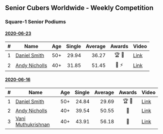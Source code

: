 ## Senior Cubers Worldwide - Weekly Competition
### Square-1 Senior Podiums
#### [2020-06-23](results/2020-06-23.md)

| # | Name | Age | Single | Average | Awards | Video |
| :--: | -- | :--: | --: | --: | :--: | -- |
| 1 | [Daniel Smith](../persons/daniel_smith.md) | 50+ | 29.94 | 36.27 | 🏆 🥇 | [Link](https://www.facebook.com/events/1618516681636159/permalink/1624493677705126/) |
| 2 | [Andy Nicholls](../persons/andy_nicholls.md) | 40+ | 31.85 | 51.45 | 🥈 ⚡ | [Link](https://www.facebook.com/events/1618516681636159/permalink/1624283784392782/) |

#### [2020-06-16](results/2020-06-16.md)

| # | Name | Age | Single | Average | Awards | Video |
| :--: | -- | :--: | --: | --: | :--: | -- |
| 1 | [Daniel Smith](../persons/daniel_smith.md) | 50+ | 24.84 | 29.69 | 🏆 🥇 | [Link](https://www.facebook.com/events/296087658445428/permalink/301316697922524/) |
| 2 | [Andy Nicholls](../persons/andy_nicholls.md) | 40+ | 39.54 | 50.55 | 🥈 | [Link](https://www.facebook.com/events/296087658445428/permalink/298844614836399/) |
| 3 | [Vani Muthukrishnan](../persons/vani_muthukrishnan.md) | 40+ | 43.91 | 56.18 | 🥉 | [Link](https://www.facebook.com/events/296087658445428/permalink/298743144846546/) |


<!-- Global site tag (gtag.js) - Google Analytics -->
<script async src="https://www.googletagmanager.com/gtag/js?id=UA-86348435-3"></script>
<script>window.dataLayer = window.dataLayer || []; function gtag() {dataLayer.push(arguments);} gtag('js', new Date()); gtag('config', 'UA-86348435-3');</script>
